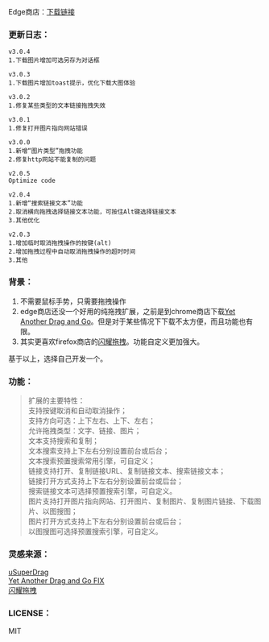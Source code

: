 Edge商店：[下载链接](https://microsoftedge.microsoft.com/addons/detail/nlefalggllbckbaegjonehiokkddgcbn)

### 更新日志：
```
v3.0.4
1.下载图片增加可选另存为对话框

v3.0.3
1.下载图片增加toast提示，优化下载大图体验

v3.0.2
1.修复某些类型的文本链接拖拽失效

v3.0.1
1.修复打开图片指向网站错误

v3.0.0
1.新增“图片类型”拖拽功能
2.修复http网站不能复制的问题

v2.0.5
Optimize code

v2.0.4
1.新增“搜索链接文本”功能
2.取消横向拖拽选择链接文本功能，可按住Alt键选择链接文本
3.其他优化

v2.0.3
1.增加临时取消拖拽操作的按键(alt)
2.增加拖拽过程中自动取消拖拽操作的超时时间
3.其他
```

### 背景：
1. 不需要鼠标手势，只需要拖拽操作
2. edge商店还没一个好用的纯拖拽扩展，之前是到chrome商店下载[Yet Another Drag and Go](https://chrome.google.com/webstore/detail/yet-another-drag-and-go/hnoonkgmmnklbdehoepdjcidhjbncjmi)。但是对于某些情况下下载不太方便，而且功能也有限。
3. 其实更喜欢firefox商店的[闪耀拖拽](https://addons.mozilla.org/zh-CN/firefox/addon/glitterdrag/)。功能自定义更加强大。

基于以上，选择自己开发一个。

### 功能：
> 扩展的主要特性：  
> 支持按键取消和自动取消操作；  
> 支持方向可选：上下左右、上下、左右；  
> 允许拖拽类型：文字、链接、图片；  
> 文本支持搜索和复制；  
> 文本搜索支持上下左右分别设置前台或后台；  
> 文本搜索预置搜索常用引擎，可自定义；  
> 链接支持打开、复制链接URL、复制链接文本、搜索链接文本；  
> 链接打开方式支持上下左右分别设置前台或后台；  
> 搜索链接文本可选择预置搜索引擎，可自定义。  
> 图片支持打开图片指向网站、打开图片、复制图片、复制图片链接、下载图片、以图搜图；  
> 图片打开方式支持上下左右分别设置前台或后台；  
> 以图搜图可选择预置搜索引擎，可自定义。

### 灵感来源：
[uSuperDrag](https://github.com/iorate/uSuperDrag)  
[Yet Another Drag and Go FIX](https://github.com/jerry74/yadng)  
[闪耀拖拽](https://addons.mozilla.org/zh-CN/firefox/addon/glitterdrag/?src=search)

### LICENSE：
MIT
